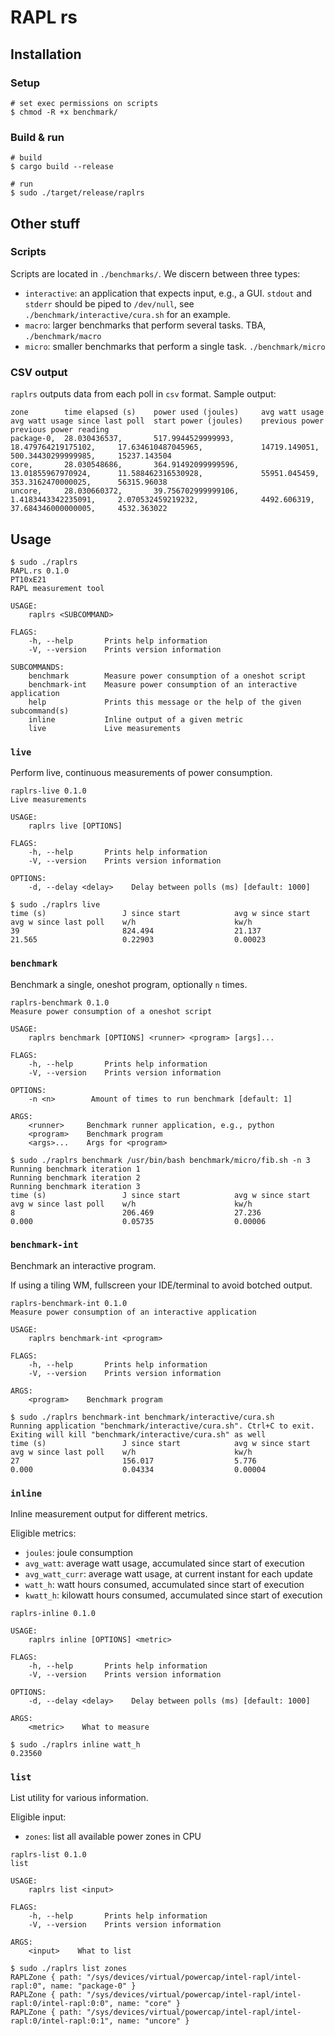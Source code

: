 # RAPL rs

## Installation

### Setup

```
# set exec permissions on scripts
$ chmod -R +x benchmark/
```

### Build & run
```
# build
$ cargo build --release

# run
$ sudo ./target/release/raplrs
```

## Other stuff

### Scripts
Scripts are located in `./benchmarks/`. We discern between three types:

- `interactive`: an application that expects input, e.g., a GUI. `stdout` and `stderr` should be piped to `/dev/null`, see `./benchmark/interactive/cura.sh` for an example.
- `macro`: larger benchmarks that perform several tasks. TBA, `./benchmark/macro`
- `micro`: smaller benchmarks that perform a single task. `./benchmark/micro`

### CSV output
`raplrs` outputs data from each poll in `csv` format. Sample output:

```
zone        time elapsed (s)    power used (joules)     avg watt usage          avg watt usage since last poll  start power (joules)    previous power          previous power reading
package-0,  28.030436537,       517.9944529999993,      18.479764219175102,     17.634610487045965,             14719.149051,           500.34430299999985,     15237.143504
core,       28.030548686,       364.91492099999596,     13.01855967970924,      11.588462316530928,             55951.045459,           353.3162470000025,      56315.96038
uncore,     28.030660372,       39.756702999999106,     1.4183443342235091,     2.070532459219232,              4492.606319,            37.684346000000005,     4532.363022
```

## Usage
```
$ sudo ./raplrs 
RAPL.rs 0.1.0
PT10xE21
RAPL measurement tool

USAGE:
    raplrs <SUBCOMMAND>

FLAGS:
    -h, --help       Prints help information
    -V, --version    Prints version information

SUBCOMMANDS:
    benchmark        Measure power consumption of a oneshot script
    benchmark-int    Measure power consumption of an interactive application
    help             Prints this message or the help of the given subcommand(s)
    inline           Inline output of a given metric
    live             Live measurements
```

### `live`
Perform live, continuous measurements of power consumption. 

```
raplrs-live 0.1.0
Live measurements

USAGE:
    raplrs live [OPTIONS]

FLAGS:
    -h, --help       Prints help information
    -V, --version    Prints version information

OPTIONS:
    -d, --delay <delay>    Delay between polls (ms) [default: 1000]
```

```
$ sudo ./raplrs live
time (s)                 J since start            avg w since start        avg w since last poll    w/h                      kw/h
39                       824.494                  21.137                   21.565                   0.22903                  0.00023
```

### `benchmark`
Benchmark a single, oneshot program, optionally `n` times.

```
raplrs-benchmark 0.1.0
Measure power consumption of a oneshot script

USAGE:
    raplrs benchmark [OPTIONS] <runner> <program> [args]...

FLAGS:
    -h, --help       Prints help information
    -V, --version    Prints version information

OPTIONS:
    -n <n>        Amount of times to run benchmark [default: 1]

ARGS:
    <runner>     Benchmark runner application, e.g., python
    <program>    Benchmark program
    <args>...    Args for <program>
```

```
$ sudo ./raplrs benchmark /usr/bin/bash benchmark/micro/fib.sh -n 3
Running benchmark iteration 1
Running benchmark iteration 2
Running benchmark iteration 3
time (s)                 J since start            avg w since start        avg w since last poll    w/h                      kw/h
8                        206.469                  27.236                   0.000                    0.05735                  0.00006
```

### `benchmark-int`
Benchmark an interactive program.

If using a tiling WM, fullscreen your IDE/terminal to avoid botched output.

```
raplrs-benchmark-int 0.1.0
Measure power consumption of an interactive application

USAGE:
    raplrs benchmark-int <program>

FLAGS:
    -h, --help       Prints help information
    -V, --version    Prints version information

ARGS:
    <program>    Benchmark program
```

```
$ sudo ./raplrs benchmark-int benchmark/interactive/cura.sh 
Running application "benchmark/interactive/cura.sh". Ctrl+C to exit. Exiting will kill "benchmark/interactive/cura.sh" as well
time (s)                 J since start            avg w since start        avg w since last poll    w/h                      kw/h
27                       156.017                  5.776                    0.000                    0.04334                  0.00004
```

### `inline`
Inline measurement output for different metrics.

Eligible metrics: 
- `joules`: joule consumption
- `avg_watt`: average watt usage, accumulated since start of execution
- `avg_watt_curr`: average watt usage, at current instant for each update
- `watt_h`: watt hours consumed, accumulated since start of execution
- `kwatt_h`: kilowatt hours consumed, accumulated since start of execution

```
raplrs-inline 0.1.0

USAGE:
    raplrs inline [OPTIONS] <metric>

FLAGS:
    -h, --help       Prints help information
    -V, --version    Prints version information

OPTIONS:
    -d, --delay <delay>    Delay between polls (ms) [default: 1000]

ARGS:
    <metric>    What to measure
```

```
$ sudo ./raplrs inline watt_h
0.23560
```

### `list`
List utility for various information.

Eligible input:
- `zones`: list all available power zones in CPU

```
raplrs-list 0.1.0
list

USAGE:
    raplrs list <input>

FLAGS:
    -h, --help       Prints help information
    -V, --version    Prints version information

ARGS:
    <input>    What to list
```

```
$ sudo ./raplrs list zones
RAPLZone { path: "/sys/devices/virtual/powercap/intel-rapl/intel-rapl:0", name: "package-0" }
RAPLZone { path: "/sys/devices/virtual/powercap/intel-rapl/intel-rapl:0/intel-rapl:0:0", name: "core" }
RAPLZone { path: "/sys/devices/virtual/powercap/intel-rapl/intel-rapl:0/intel-rapl:0:1", name: "uncore" }
```